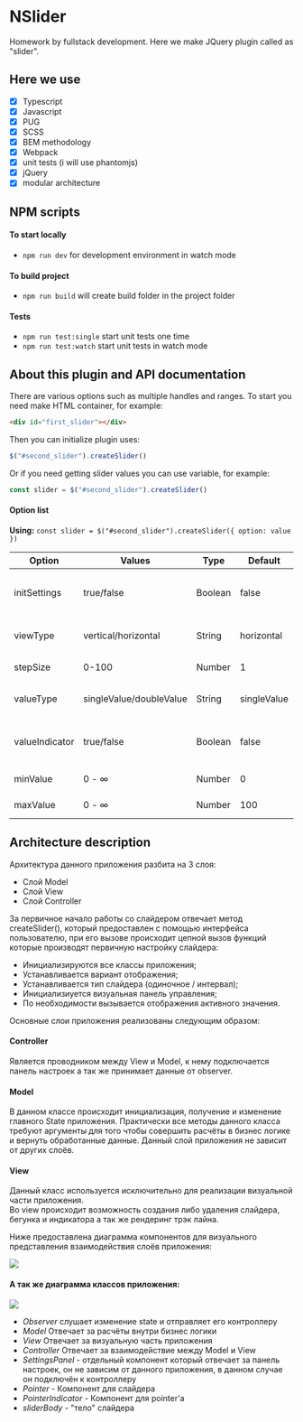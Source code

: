 # NSlider
Homework by fullstack development. Here we make JQuery plugin called as "slider".
## Here we use
- [x] Typescript
- [x] Javascript
- [x] PUG
- [x] SCSS
- [x] BEM methodology
- [x] Webpack
- [x] unit tests (i will use phantomjs)
- [x] jQuery
- [x] modular architecture

## NPM scripts

#### To start locally 
- ```npm run dev``` for development environment in watch mode

#### To build project 
- ```npm run build``` will create build folder in the project folder

#### Tests
- ```npm run test:single``` start unit tests one time 
- ```npm run test:watch``` start unit tests in watch mode

## About this plugin and API documentation
There are various options such as multiple handles and ranges.
To start you need make HTML container, for example:
```html
<div id="first_slider"></div>
```
Then you can initialize plugin uses:
```javascript
$("#second_slider").createSlider() 
```
Or if you need getting slider values you can use variable, for example:
```javascript
const slider = $("#second_slider").createSlider() 
```

#### Option list
**Using:**  ``` const slider = $("#second_slider").createSlider({ option: value }) ```

| Option  | Values | Type | Default | Description |
| ------------- | ------------- | ------------- | ------------- | ------------- |
| initSettings  | true/false  | Boolean  | false  | Render settings panel in the HTML page  |
| viewType  | vertical/horizontal  | String  | horizontal  | Change slider view type  |
| stepSize  | 0-100  | Number  | 1  | Setting step size value  |
| valueType  | singleValue/doubleValue  | String  | singleValue  | Setting type of slider  |
| valueIndicator  | true/false  | Boolean  | false  | Getting value frame near pointer   |
| minValue  | 0 - ∞  | Number  | 0  | Set slider min value   |
| maxValue  | 0 -  ∞ | Number  | 100  | Set slider max value   |

## Architecture description

Архитектура данного приложения разбита на 3 слоя:
+ Слой Model
+ Слой View
+ Слой Controller

За первичное начало работы со слайдером отвечает метод createSlider(), который предоставлен с помощью интерфейса пользователю, при его вызове происходит цепной вызов функций которые производят первичную настройку слайдера:
+ Инициализируются все классы приложения;
+ Устанавливается вариант отображения;
+ Устанавливается тип слайдера (одиночное / интервал);
+ Инициализиуется визуальная панель управления;
+ По необходимости вызывается отображения активного значения.

Основные слои приложения реализованы следующим образом:

#### Controller

Является проводником между View и Model, к нему подключается панель настроек а так же принимает данные от observer.

#### Model

В данном классе происходит инициализация, получение и изменение главного State приложения.
Практически все методы данного класса требуют аргументы для того чтобы совершить расчёты в бизнес логике и вернуть обработанные данные.
Данный слой приложения не зависит от других слоёв.

#### View

Данный класс используется исключительно для реализации визуальной части приложения.  
Во view происходит возможность создания либо удаления слайдера, бегунка и индикатора а так же рендеринг трэк лайна. 

Ниже предоставлена диаграмма компонентов для визуального представления взаимодействия слоёв приложения:

![](https://i.ibb.co/b2WVMs8/simple-Diagram.jpg)

#### А так же диаграмма классов приложения:

![](https://i.ibb.co/MMLQzWC/second-Diagram.jpg)

+ *Observer* слушает изменение state и отправляет его контроллеру
+ *Model* Отвечает за расчёты внутри бизнес логики
+ *View* Отвечает за визуальную часть приложения
+ *Controller* Отвечает за взаимодействие между Model и View
+ *SettingsPanel* - отдельный компонент который отвечает за панель настроек, он не зависим от данного приложения, в данном случае он подключён к контроллеру
+ *Pointer* - Компонент для слайдера
+ *PointerIndicator* - Компонент для pointer'a
+ *sliderBody* - "тело" слайдера

